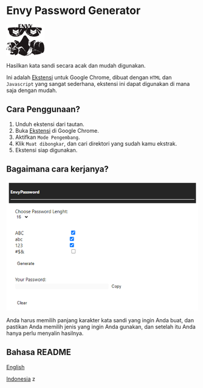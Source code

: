 # Envy Password Generator

![Logo](assets/logo/logo.png)

Hasilkan kata sandi secara acak dan mudah digunakan.

Ini adalah [Ekstensi](https://chrome.google.com/webstore/category/extensions?hl=id) untuk Google Chrome, dibuat dengan ```HTML``` dan ```Javascript``` yang sangat sederhana, ekstensi ini dapat digunakan di mana saja dengan mudah.


## Cara Penggunaan?

1. Unduh ekstensi dari tautan.
2. Buka [Ekstensi](chrome://extensions/) di Google Chrome.
3. Aktifkan ```Mode Pengembang```.
4. Klik ```Muat dibongkar```, dan cari direktori yang sudah kamu ekstrak.
5. Ekstensi siap digunakan.


## Bagaimana cara kerjanya?

![Thumb](assets/snippets/thumb.png)

Anda harus memilih panjang karakter kata sandi yang ingin Anda buat, dan pastikan Anda memilih jenis yang ingin Anda gunakan, dan setelah itu Anda hanya perlu menyalin hasilnya.


## Bahasa README
[English]()

[Indonesia]()
z